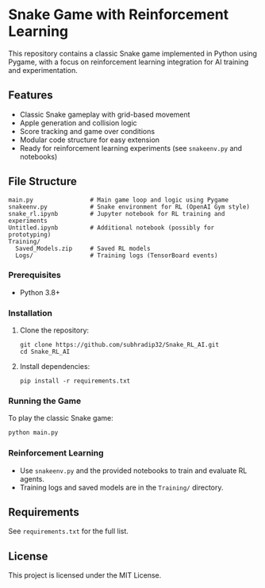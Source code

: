 # Snake Game with Reinforcement Learning

This repository contains a classic Snake game implemented in Python using Pygame, with a focus on reinforcement learning integration for AI training and experimentation.

## Features
- Classic Snake gameplay with grid-based movement
- Apple generation and collision logic
- Score tracking and game over conditions
- Modular code structure for easy extension
- Ready for reinforcement learning experiments (see `snakeenv.py` and notebooks)

## File Structure
```
main.py                # Main game loop and logic using Pygame
snakeenv.py            # Snake environment for RL (OpenAI Gym style)
snake_rl.ipynb         # Jupyter notebook for RL training and experiments
Untitled.ipynb         # Additional notebook (possibly for prototyping)
Training/
  Saved_Models.zip     # Saved RL models
  Logs/                # Training logs (TensorBoard events)
```

### Prerequisites
- Python 3.8+

### Installation
1. Clone the repository:
   ```
   git clone https://github.com/subhradip32/Snake_RL_AI.git
   cd Snake_RL_AI
   ```
2. Install dependencies:
   ```
   pip install -r requirements.txt
   ```

### Running the Game
To play the classic Snake game:
```bash
python main.py
```

### Reinforcement Learning
- Use `snakeenv.py` and the provided notebooks to train and evaluate RL agents.
- Training logs and saved models are in the `Training/` directory.

## Requirements
See `requirements.txt` for the full list.


## License
This project is licensed under the MIT License.
